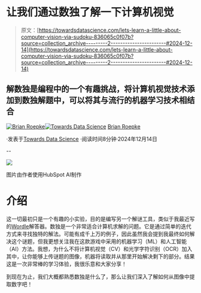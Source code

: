 # 让我们通过数独了解一下计算机视觉

> 原文：[https://towardsdatascience.com/lets-learn-a-little-about-computer-vision-via-sudoku-836065c0f07b?source=collection_archive---------2-----------------------#2024-12-14](https://towardsdatascience.com/lets-learn-a-little-about-computer-vision-via-sudoku-836065c0f07b?source=collection_archive---------2-----------------------#2024-12-14)

## 解数独是编程中的一个有趣挑战，将计算机视觉技术添加到数独解题中，可以将其与流行的机器学习技术相结合

[](https://medium.com/@broepke?source=post_page---byline--836065c0f07b--------------------------------)[![Brian Roepke](../Images/0b7ef72cbfc9acda69fde14127d65dcf.png)](https://medium.com/@broepke?source=post_page---byline--836065c0f07b--------------------------------)[](https://towardsdatascience.com/?source=post_page---byline--836065c0f07b--------------------------------)[![Towards Data Science](../Images/a6ff2676ffcc0c7aad8aaf1d79379785.png)](https://towardsdatascience.com/?source=post_page---byline--836065c0f07b--------------------------------) [Brian Roepke](https://medium.com/@broepke?source=post_page---byline--836065c0f07b--------------------------------)

·发表于[Towards Data Science](https://towardsdatascience.com/?source=post_page---byline--836065c0f07b--------------------------------) ·阅读时间8分钟·2024年12月14日

--

![](../Images/81e3ba184f32ab3733ba55a7a898f130.png)

图片由作者使用HubSpot AI制作

# 介绍

这一切最初只是一个有趣的小实验，目的是编写另一个解谜工具，类似于我最近写的[Wordle](https://dataknowsall.com/blog/wordle.html)解答器。数独是一个非常适合计算机求解的问题。它是通过简单的迭代方式来寻找独特的解法。可能有成千上万的例子，因此虽然我会提到我最终如何解决这个谜题，但我更想关注我在这款游戏中采用的机器学习（ML）和人工智能（AI）方法。我想，为什么不将计算机视觉（CV）和光学字符识别（OCR）加入其中，让你能够上传谜题的图像，机器将读取并从那里开始解决剩下的部分。结果这是一次非常棒的学习体验，我很乐意和大家分享！

到现在为止，我们大概都熟悉数独是什么了，那么让我们深入了解如何从图像中提取数字吧！
